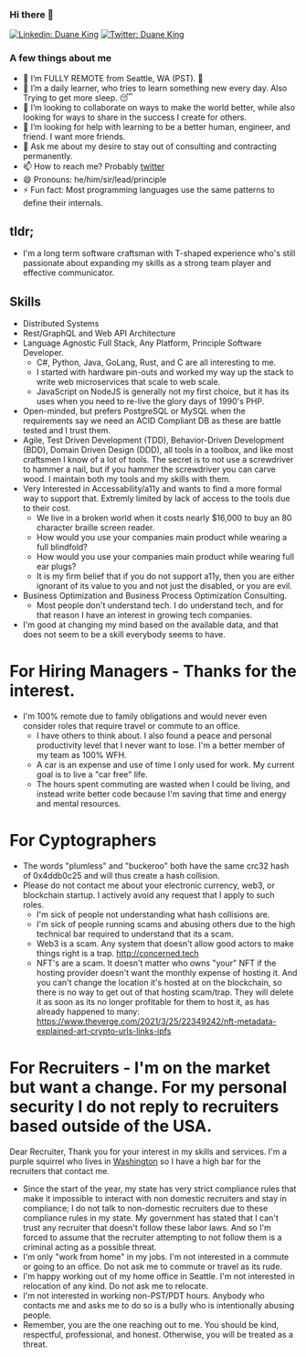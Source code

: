 ### Hi there 👋

[![Linkedin: Duane King](https://img.shields.io/badge/-Duane%20King-blue?style=flat-square&logo=Linkedin&logoColor=white&link=https://www.linkedin.com/in/duaneking/)](https://www.linkedin.com/in/duaneking/)
[![Twitter: Duane King](https://img.shields.io/twitter/follow/honestduane?style=social)](https://twitter.com/honestduane)

### A few things about me

- 🔭 I’m FULLY REMOTE from Seattle, WA (PST). 🚀
- 🌱 I’m a daily learner, who tries to learn something new every day. Also Trying to get more sleep. 😴 
- 👯 I’m looking to collaborate on ways to make the world better, while also looking for ways to share in the success I create for others.
- 🤔 I’m looking for help with learning to be a better human, engineer, and friend.  I want more friends.
- 💬 Ask me about my desire to stay out of consulting and contracting permanently.
- 📫 How to reach me? Probably [twitter](https://twitter.com/intent/follow?original_referer=https%3A%2F%2Fwww.github.com%2F&ref_src=twsrc%5Etfw&region=follow_link&screen_name=honestduane&tw_p=followbutton)
- 😄 Pronouns: he/him/sir/lead/principle
- ⚡ Fun fact: Most programming languages use the same patterns to define their internals.

## tldr;
- I'm a long term software craftsman with T-shaped experience who's still passionate about expanding my skills as a strong team player and effective communicator.

## Skills

- Distributed Systems
- Rest/GraphQL and Web API Architecture
- Language Agnostic Full Stack, Any Platform, Principle Software Developer.
  - C#, Python, Java, GoLang, Rust, and C are all interesting to me.
  - I started with hardware pin-outs and worked my way up the stack to write web microservices that scale to web scale.
  - JavaScript on NodeJS is generally not my first choice, but it has its uses when you need to re-live the glory days of 1990's PHP.
- Open-minded, but prefers PostgreSQL or MySQL when the requirements say we need an ACID Compliant DB as these are battle tested and I trust them.
- Agile, Test Driven Development (TDD), Behavior-Driven Development (BDD), Domain Driven Design (DDD), all tools in a toolbox, and like most craftsmen I know of a lot of tools.  The secret is to not use a screwdriver to hammer a nail, but if you hammer the screwdriver you can carve wood. I maintain both my tools and my skills with them.
- Very Interested in Accessability/a11y and wants to find a more formal way to support that.  Extremly limited by lack of access to the tools due to their cost.
  - We live in a broken world when it costs nearly $16,000 to buy an 80 character braille screen reader.
  - How would you use your companies main product while wearing a full blindfold?
  - How would you use your companies main product while wearing full ear plugs?
  - It is my firm belief that if you do not support a11y, then you are either ignorant of its value to you and not just the disabled, or you are evil.
- Business Optimization and Business Process Optimization Consulting.
  - Most people don't understand tech. I do understand tech, and for that reason I have an interest in growing tech companies.
- I'm good at changing my mind based on the available data, and that does not seem to be a skill everybody seems to have.

# For Hiring Managers - Thanks for the interest.
* I'm 100% remote due to family obligations and would never even consider roles that require travel or commute to an office.
  - I have others to think about.  I also found a peace and personal productivity level that I never want to lose.  I'm a better member of my team as 100% WFH.
  - A car is an expense and use of time I only used for work. My current goal is to live a "car free" life. 
  - The hours spent commuting are wasted when I could be living, and instead write better code because I'm saving that time and energy and mental resources.

# For Cyptographers
* The words "plumless" and "buckeroo" both have the same crc32 hash of 0x4ddb0c25 and will thus create a hash collision.
* Please do not contact me about your electronic currency, web3, or blockchain startup. I actively avoid any request that I apply to such roles.
  - I'm sick of people not understanding what hash collisions are.
  - I'm sick of people running scams and abusing others due to the high technical bar required to understand that its a scam.
  - Web3 is a scam. Any system that doesn't allow good actors to make things right is a trap. http://concerned.tech
  - NFT's are a scam. It doesn't matter who owns "your" NFT if the hosting provider doesn't want the monthly expense of hosting it. And you can't change the location it's hosted at on the blockchain, so there is no way to get out of that hosting scam/trap. They will delete it as soon as its no longer profitable for them to host it, as has already happened to many: https://www.theverge.com/2021/3/25/22349242/nft-metadata-explained-art-crypto-urls-links-ipfs

# For Recruiters - I'm on the market but want a change. For my personal security I do not reply to recruiters based outside of the USA.
Dear Recruiter,
  Thank you for your interest in my skills and services.  I'm a purple squirrel who lives in [Washington](https://coderforgood.github.io/usa/Washington.html) so I have a high bar for the recruiters that contact me.
  - Since the start of the year, my state has very strict compliance rules that make it impossible to interact with non domestic recruiters and stay in compliance; I do not talk to non-domestic recruiters due to these compliance rules in my state. My government has stated that I can't trust any recruiter that doesn't follow these labor laws. And so I'm forced to assume that the recruiter attempting to not follow them is a criminal acting as a possible threat.
  - I'm only "work from home" in my jobs. I'm not interested in a commute or going to an office. Do not ask me to commute or travel as its rude.
  - I'm happy working out of my home office in Seattle. I'm not interested in relocation of any kind.  Do not ask me to relocate.
  - I'm not interested in working non-PST/PDT hours.  Anybody who contacts me and asks me to do so is a bully who is intentionally abusing people.
  - Remember, you are the one reaching out to me.  You should be kind, respectful, professional, and honest. Otherwise, you will be treated as a threat.
